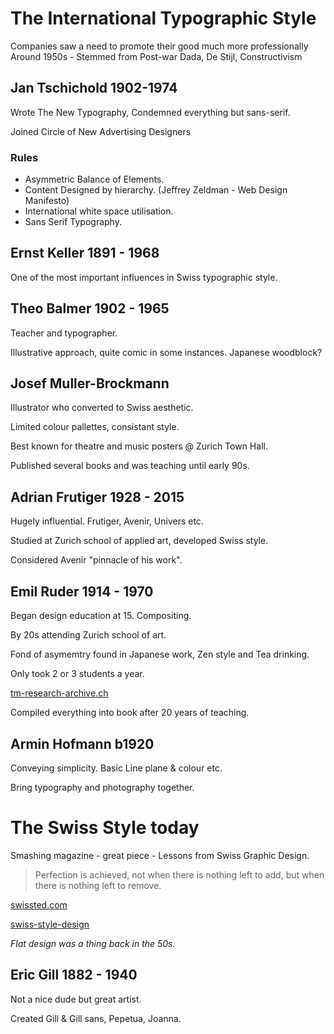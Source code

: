 # The International Typographic Style

Companies saw a need to promote their good much more professionally
Around 1950s - Stemmed from Post-war Dada, De Stijl, Constructivism

## Jan Tschichold 1902-1974

Wrote The New Typography, Condemned everything but sans-serif.

Joined Circle of New Advertising Designers

### Rules

- Asymmetric Balance of Elements.
- Content Designed by hierarchy.  (Jeffrey Zeldman - Web Design Manifesto)
- International white space utilisation.
- Sans Serif Typography.

## Ernst Keller 1891 - 1968

One of the most important influences in Swiss typographic style.

##  Theo Balmer 1902 - 1965

Teacher and typographer.

Illustrative approach, quite comic in some instances. Japanese woodblock?

## Josef Muller-Brockmann

Illustrator who converted to Swiss aesthetic.

Limited colour pallettes, consistant style.

Best known for theatre and music posters @ Zurich Town Hall.

Published several books and was teaching until early 90s.

## Adrian Frutiger 1928 - 2015

Hugely influential. Frutiger, Avenir, Univers etc.

Studied at Zurich school of applied art, developed Swiss style.

Considered Avenir "pinnacle of his work".

## Emil Ruder 1914 - 1970

Began design education at 15. Compositing.

By 20s attending Zurich school of art.

Fond of asymemtry found in Japanese work, Zen style and Tea drinking.

Only took 2 or 3 students a year.

[tm-research-archive.ch](http://www.tm-research-archive.ch/)

Compiled everything into book after 20 years of teaching.

## Armin Hofmann b1920

Conveying simplicity. Basic Line plane & colour etc.

Bring typography and photography together.

# The Swiss Style today

Smashing magazine - great piece - Lessons from Swiss Graphic Design.

  > Perfection is achieved, not when there is nothing left to add, but when there is nothing left to remove.  

[swissted.com](http://www.swissted.com/)

[swiss-style-design](http://www.swiss-style-design.com/)

*Flat design was a thing back in the 50s.*

## Eric Gill 1882 - 1940

Not a nice dude but great artist.

Created Gill & Gill sans, Pepetua, Joanna.
